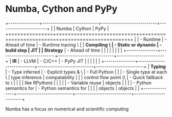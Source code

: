 # Numba, Cython and PyPy

+---------------+---------------------------+---------------------------+-----------------------+
|               | Numba                     | Cython                    | PyPy                  |
+===============+===========================+===========================+=======================+
|               | - Runtime                 | - Ahead of time           | - Runtime tracing \   |
| **Compiling \ |     - Static or dynamic   |     - build step          |   JIT                 |
|   Strategy**  | - Ahead of time           |                           |                       |
|               |                           |                           |                       |
+---------------+---------------------------+---------------------------+-----------------------+
| **IR**        | - LLVM                    | - C/C++                   | - PyPy JIT            |
|               |                           |                           |                       |
+---------------+---------------------------+---------------------------+-----------------------+
| **Typing**    | - Type inferred           | - Explicit types & \      | - Full Python         |
|               | - Single type at each \   |   type inference          |   compatability       |
|               |   control flow point (\   |     - Quick fallback to \ |                       |
|               |   like RPython)           |                           |                       |
|               | - Variable reuse          |        objects            |                       |
|               | - Python semantics for    | - Python semantics for    |                       |
|               |   objects                 |   objects                 |                       |
+---------------+---------------------------+---------------------------+-----------------------+

Numba has a focus on numerical and scientific computing


